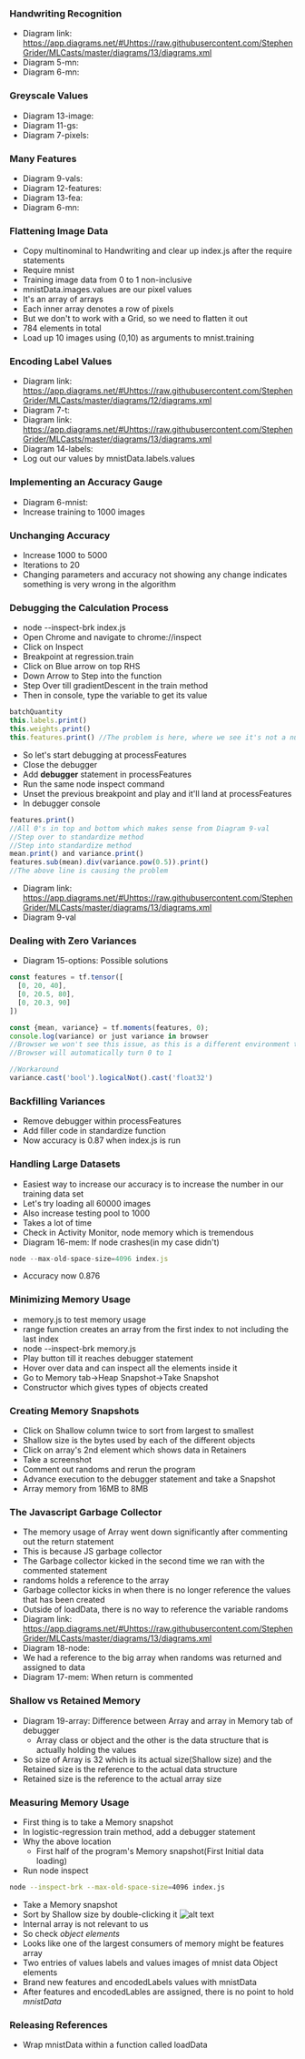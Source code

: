 ### Handwriting Recognition
* Diagram link: https://app.diagrams.net/#Uhttps://raw.githubusercontent.com/StephenGrider/MLCasts/master/diagrams/13/diagrams.xml
* Diagram 5-mn:
* Diagram 6-mn:

### Greyscale Values
* Diagram 13-image:
* Diagram 11-gs:
* Diagram 7-pixels:

### Many Features
* Diagram 9-vals:
* Diagram 12-features:
* Diagram 13-fea:
* Diagram 6-mn:

### Flattening Image Data
* Copy multinominal to Handwriting and clear up index.js after the require statements
* Require mnist
* Training image data from 0 to 1 non-inclusive
* mnistData.images.values are our pixel values
* It's an array of arrays
* Each inner array denotes a row of pixels
* But we don't to work with a Grid, so we need to flatten it out
* 784 elements in total
* Load up 10 images using (0,10) as arguments to mnist.training

### Encoding Label Values
* Diagram link: https://app.diagrams.net/#Uhttps://raw.githubusercontent.com/StephenGrider/MLCasts/master/diagrams/12/diagrams.xml
* Diagram 7-t:
* Diagram link: https://app.diagrams.net/#Uhttps://raw.githubusercontent.com/StephenGrider/MLCasts/master/diagrams/13/diagrams.xml
* Diagram 14-labels:
* Log out our values by mnistData.labels.values

### Implementing an Accuracy Gauge
* Diagram 6-mnist:
* Increase training to 1000 images

### Unchanging Accuracy
* Increase 1000 to 5000
* Iterations to 20
* Changing parameters and accuracy not showing any change indicates something is very wrong in the algorithm

### Debugging the Calculation Process
* node --inspect-brk index.js
* Open Chrome and navigate to chrome://inspect
* Click on Inspect
* Breakpoint at regression.train
* Click on Blue arrow on top RHS
* Down Arrow to Step into the function
* Step Over till gradientDescent in the train method
* Then in console, type the variable to get its value
```js
batchQuantity
this.labels.print()
this.weights.print()
this.features.print() //The problem is here, where we see it's not a number(NaN)
```
* So let's start debugging at processFeatures
* Close the debugger
* Add **debugger** statement in processFeatures
* Run the same node inspect command
* Unset the previous breakpoint and play and it'll land at processFeatures
* In debugger console
```js
features.print()
//All 0's in top and bottom which makes sense from Diagram 9-val
//Step over to standardize method
//Step into standardize method
mean.print() and variance.print()
features.sub(mean).div(variance.pow(0.5)).print()
//The above line is causing the problem
```
* Diagram link: https://app.diagrams.net/#Uhttps://raw.githubusercontent.com/StephenGrider/MLCasts/master/diagrams/13/diagrams.xml
* Diagram 9-val

### Dealing with Zero Variances
* Diagram 15-options: Possible solutions
```js
const features = tf.tensor([
  [0, 20, 40],
  [0, 20.5, 80],
  [0, 20.3, 90]
])

const {mean, variance} = tf.moments(features, 0);
console.log(variance) or just variance in browser
//Browser we won't see this issue, as this is a different environment than Node
//Browser will automatically turn 0 to 1

//Workaround
variance.cast('bool').logicalNot().cast('float32')

```

### Backfilling Variances
* Remove debugger within processFeatures
* Add filler code in standardize function
* Now accuracy is 0.87 when index.js is run

### Handling Large Datasets
* Easiest way to increase our accuracy is to increase the number in our training data set
* Let's try loading all 60000 images
* Also increase testing pool to 1000
* Takes a lot of time
* Check in Activity Monitor, node memory which is tremendous
* Diagram 16-mem: If node crashes(in my case didn't)
```js
node --max-old-space-size=4096 index.js
```
* Accuracy now 0.876

### Minimizing Memory Usage
* memory.js to test memory usage
* range function creates an array from the first index to not including the last index
* node --inspect-brk memory.js
* Play button till it reaches debugger statement
* Hover over data and can inspect all the elements inside it
* Go to Memory tab->Heap Snapshot->Take Snapshot
* Constructor which gives types of objects created

### Creating Memory Snapshots
* Click on Shallow column twice to sort from largest to smallest
* Shallow size is the bytes used by each of the different objects
* Click on array's 2nd element which shows data in Retainers
* Take a screenshot
* Comment out randoms and rerun the program
* Advance execution to the debugger statement and take a Snapshot
* Array memory from 16MB to 8MB

### The Javascript Garbage Collector
* The memory usage of Array went down significantly after commenting out the return statement
* This is because JS garbage collector
* The Garbage collector kicked in the second time we ran with the commented statement
* randoms holds a reference to the array
* Garbage collector kicks in when there is no longer reference the values that has been created
* Outside of loadData, there is no way to reference the variable randoms
* Diagram link: https://app.diagrams.net/#Uhttps://raw.githubusercontent.com/StephenGrider/MLCasts/master/diagrams/13/diagrams.xml
* Diagram 18-node:
* We had a reference to the big array when randoms was returned and assigned to data
* Diagram 17-mem: When return is commented

### Shallow vs Retained Memory
* Diagram 19-array: Difference between Array and array in Memory tab of debugger
  * Array class or object and the other is the data structure that is actually holding the values
* So size of Array is 32 which is its actual size(Shallow size) and the Retained size is the reference to the actual data structure
* Retained size is the reference to the actual array size

### Measuring Memory Usage
* First thing is to take a Memory snapshot
* In logistic-regression train method, add a debugger statement 
* Why the above location
  * First half of the program's Memory snapshot(First Initial data loading)
* Run node inspect
```sh
node --inspect-brk --max-old-space-size=4096 index.js
```
* Take a Memory snapshot
* Sort by Shallow size by double-clicking it
![alt text](mbefore.png)
* Internal array is not relevant to us
* So check *object elements*
* Looks like one of the largest consumers of memory might be features array
* Two entries of values labels and values images of mnist data Object elements
* Brand new features and encodedLabels values with mnistData
* After features and encodedLables are assigned, there is no point to hold *mnistData*

### Releasing References
* Wrap mnistData within a function called loadData




